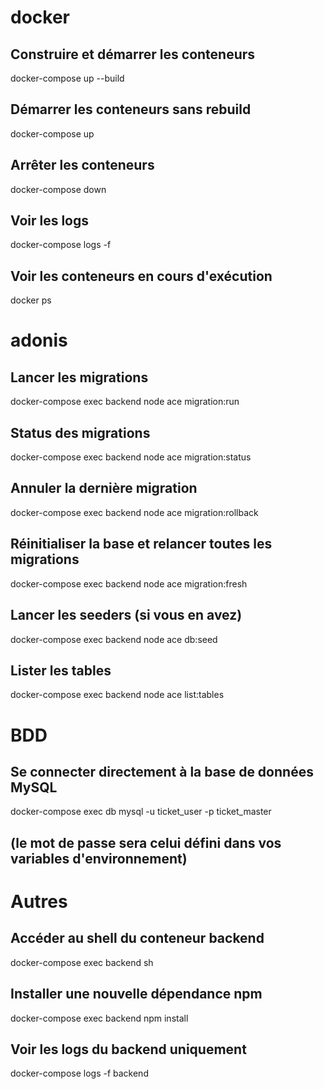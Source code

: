 # docker

## Construire et démarrer les conteneurs

docker-compose up --build

## Démarrer les conteneurs sans rebuild

docker-compose up

## Arrêter les conteneurs

docker-compose down

## Voir les logs

docker-compose logs -f

## Voir les conteneurs en cours d'exécution

docker ps

# adonis

## Lancer les migrations

docker-compose exec backend node ace migration:run

## Status des migrations

docker-compose exec backend node ace migration:status

## Annuler la dernière migration

docker-compose exec backend node ace migration:rollback

## Réinitialiser la base et relancer toutes les migrations

docker-compose exec backend node ace migration:fresh

## Lancer les seeders (si vous en avez)

docker-compose exec backend node ace db:seed

## Lister les tables

docker-compose exec backend node ace list:tables

# BDD

## Se connecter directement à la base de données MySQL

docker-compose exec db mysql -u ticket_user -p ticket_master

## (le mot de passe sera celui défini dans vos variables d'environnement)

# Autres

## Accéder au shell du conteneur backend

docker-compose exec backend sh

## Installer une nouvelle dépendance npm

docker-compose exec backend npm install <package-name>

## Voir les logs du backend uniquement

docker-compose logs -f backend
